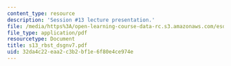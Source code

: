 ```yaml
---
content_type: resource
description: 'Session #13 lecture presentation.'
file: /media/https%3A/open-learning-course-data-rc.s3.amazonaws.com/esd-33-systems-engineering-summer-2004/32da4c22eaa2c3b2bf1e6f80e4ce974e_s13_rbst_dsgnv7.pdf
file_type: application/pdf
resourcetype: Document
title: s13_rbst_dsgnv7.pdf
uid: 32da4c22-eaa2-c3b2-bf1e-6f80e4ce974e
---
```

